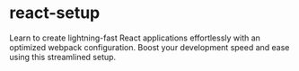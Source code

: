 # react-setup
Learn to create lightning-fast React applications effortlessly with an optimized webpack configuration. Boost your development speed and ease using this streamlined setup.
